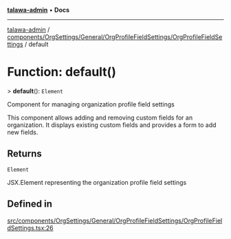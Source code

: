 [**talawa-admin**](../../../../../../README.md) • **Docs**

***

[talawa-admin](../../../../../../modules.md) / [components/OrgSettings/General/OrgProfileFieldSettings/OrgProfileFieldSettings](../README.md) / default

# Function: default()

\> **default**(): `Element`

Component for managing organization profile field settings

This component allows adding and removing custom fields for an organization.
It displays existing custom fields and provides a form to add new fields.

## Returns

`Element`

JSX.Element representing the organization profile field settings

## Defined in

[src/components/OrgSettings/General/OrgProfileFieldSettings/OrgProfileFieldSettings.tsx:26](https://github.com/PalisadoesFoundation/talawa-admin/blob/b465221425f3dcc638f77fbf5f1ccedb8e0dd082/src/components/OrgSettings/General/OrgProfileFieldSettings/OrgProfileFieldSettings.tsx#L26)
